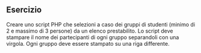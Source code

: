 ## Esercizio

Creare uno script PHP che selezioni a caso dei gruppi di studenti (minimo di 2 e massimo di 3 persone) da un elenco prestabilito.
Lo script deve stampare il nome dei partecipanti di ogni gruppo separandoli con una virgola. Ogni gruppo deve essere stampato su una riga differente.
